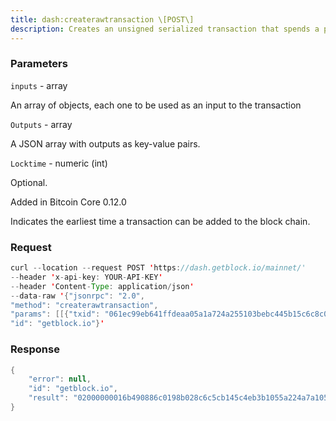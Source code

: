 ```yaml
---
title: dash:createrawtransaction \[POST\]
description: Creates an unsigned serialized transaction that spends a previous outputto a new output with a P2PKH or P2SH address. The transaction is notstored in the wallet or transmitted to the network.
---
```


### Parameters


`inputs` - array

An array of objects, each one to be used as an input to the transaction

`Outputs` - array

A JSON array with outputs as key-value pairs.

`Locktime` - numeric (int)

Optional.

Added in Bitcoin Core 0.12.0

Indicates the earliest time a transaction can be added to the block
chain.

### Request

``` java
curl --location --request POST 'https://dash.getblock.io/mainnet/' 
--header 'x-api-key: YOUR-API-KEY' 
--header 'Content-Type: application/json' 
--data-raw '{"jsonrpc": "2.0",
"method": "createrawtransaction",
"params": [[{"txid": "061ec99eb641ffdeaa05a1a724a255103bebc445b15c6c8c028b19c08608496b", "vout": 1}], [{"ySutkc49Khpz1HQN8AfWNitVBLwqtyaxvv": 800}, {"yY6AmGopsZS31wy1JLHR9P6AC6owFaXwuh": 74.99}], 0],
"id": "getblock.io"}'
```

###  Response

``` java
{
    "error": null,
    "id": "getblock.io",
    "result": "02000000016b490886c0198b028c6c5cb145c4eb3b1055a224a7a105aadeff41b69ec91e060100000000ffffffff0200205fa0120000001976a914485485425fa99504ec1638ac4213f3cfc9f32ef388acc0a8f9be010000001976a914811eacc14db8ebb5b64486dc43400c0226b428a488ac00000000"
}
```


